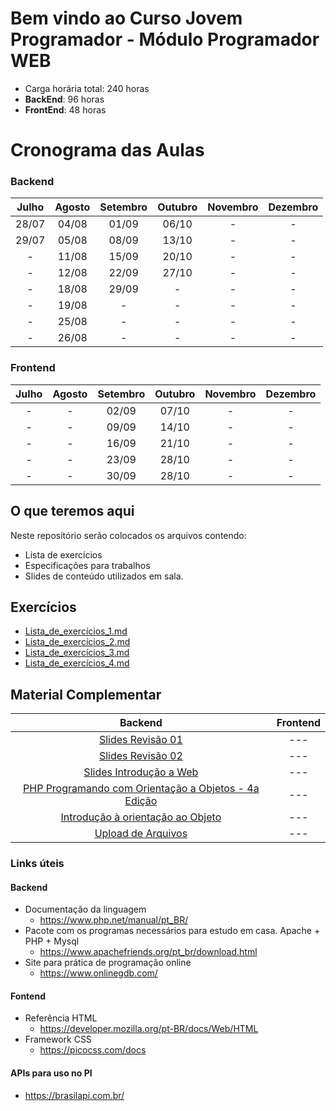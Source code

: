 # Bem vindo ao Curso   Jovem Programador - Módulo Programador WEB  

* Carga horária total: 240 horas
* **BackEnd**: 96 horas
* **FrontEnd**: 48 horas 

# Cronograma das Aulas
### Backend
| Julho |  Agosto | Setembro | Outubro | Novembro | Dezembro |
| :---: | :---: | :---: | :---: | :---: | :---: |
| 28/07 | 04/08 | 01/09 | 06/10 | - | - |
| 29/07 | 05/08 | 08/09 | 13/10 | - | - |
| -     | 11/08 | 15/09 | 20/10 | - | - |
| -     | 12/08 | 22/09 | 27/10 | - | - |
| -     | 18/08 | 29/09 | - | - | - |
| -     | 19/08 | - | - | - | - |
| -     | 25/08 | - | - | - | - |
| -     | 26/08 | - | - | - | - |

### Frontend
| Julho |  Agosto | Setembro | Outubro | Novembro | Dezembro |
| :---: | :---: | :---: | :---: | :---: | :---: |
| - | - | 02/09 | 07/10 | - | - |
| - | - | 09/09 | 14/10 | - | - |
| - | - | 16/09 | 21/10 | - | - |
| - | - | 23/09 | 28/10 | - | - |
| - | - | 30/09 | 28/10 | - | - |


## O que teremos aqui

Neste repositório serão colocados os arquivos contendo:
- Lista de exercícios 
- Especificações para trabalhos
- Slides de conteúdo utilizados em sala.

## Exercícios

- [Lista_de_exercícios_1.md](https://github.com/kohlerricardo/ProgramadorWebSenac/blob/main/Lista_de_exercicios_1.md)
- [Lista_de_exercícios_2.md](https://github.com/kohlerricardo/ProgramadorWebSenac/blob/main/Lista_de_exercicios_2.md)
- [Lista_de_exercícios_3.md](https://github.com/kohlerricardo/ProgramadorWebSenac/blob/main/Lista_de_exercicios_3.md)
- [Lista_de_exercícios_4.md](https://github.com/kohlerricardo/ProgramadorWebSenac/blob/main/Lista_de_exercicios_4.md)

## Material Complementar
| Backend | Frontend |
|:---:|:---:|
|[Slides Revisão 01](https://senacsc754-my.sharepoint.com/:b:/g/personal/ricardo_kohler_prof_sc_senac_br/EaSBPg_xgO5Mlp60gr8emXMBcUNwbGjCD5hbnwWP6EKZfA?e=FTpIZM) |---|
|[Slides Revisão 02](https://senacsc754-my.sharepoint.com/:b:/g/personal/ricardo_kohler_prof_sc_senac_br/EQ6ozBAL6DBAriefSOr9WiUBqnE5rXgSAJnvjl6zEQIi8w?e=WQ2E3i)|---|
|[Slides Introdução a Web](https://senacsc754-my.sharepoint.com/:b:/g/personal/ricardo_kohler_prof_sc_senac_br/EYHbfNmkmElJrX-Kp9VBIsoBwuZvPj0M8mkAf3Ow-xIBmw?e=ulR3Bz)|---|
|[PHP Programando com Orientação a Objetos - 4a Edição](https://annas-archive.org/md5/2c38271faa9a7200d42bbaefef9d74ba)|---|
|[Introdução à orientação ao Objeto](https://senacsc754-my.sharepoint.com/:b:/g/personal/ricardo_kohler_prof_sc_senac_br/ER403hKtcltGvoRGk8ZGRBYBdvNrmOg3l12SI4jD7Utnsg?e=8T7BlZ)|---|
|[Upload de Arquivos](https://senacsc754-my.sharepoint.com/:b:/g/personal/ricardo_kohler_prof_sc_senac_br/ESdg9gtMpgRBvjOjN6-0VX4BcAmzOgNKGpgtw5uh2OcWLA)|---|

### Links úteis
#### Backend
- Documentação da linguagem
    - https://www.php.net/manual/pt_BR/
- Pacote com os programas necessários para estudo em casa. Apache + PHP + Mysql 
    - https://www.apachefriends.org/pt_br/download.html
- Site para prática de programação online
    - https://www.onlinegdb.com/ 

#### Fontend

- Referência HTML
    - https://developer.mozilla.org/pt-BR/docs/Web/HTML
- Framework CSS
    - https://picocss.com/docs
#### APIs para uso no PI
- https://brasilapi.com.br/
